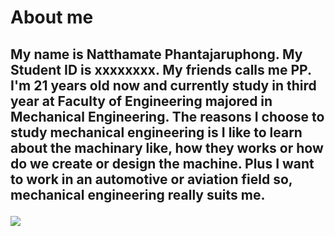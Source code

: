 <!DOCTYPE html>
<html>
<head>
    <meta charset="utf-8" />
    <link rel="stylesheet" href="style.css" />
    <title>Assignment 1: GitHub practice</title>
</head>
<body>
    <h1>About me</h1>
    <div>
        <h2>
            <p> My name is Natthamate Phantajaruphong. My Student ID
is xxxxxxxx. My friends calls me PP. I'm 21 years old now and
currently study in
                third year at Faculty of Engineering majored in
Mechanical Engineering. The reasons I choose to study
                mechanical engineering is I like to learn about the
machinary like, how they works or how do we create or
                design the machine. Plus I want to work in an
automotive or aviation field so, mechanical engineering really
                suits me.
        </h2>
        </p>
        <img src="me.png">
    </div>
</body>
</html>
